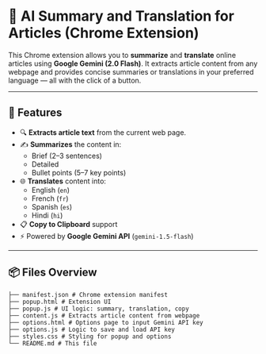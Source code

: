 # 🧠 AI Summary and Translation for Articles (Chrome Extension)

This Chrome extension allows you to **summarize** and **translate** online articles using **Google Gemini (2.0 Flash)**. It extracts article content from any webpage and provides concise summaries or translations in your preferred language — all with the click of a button.

---

## 🚀 Features

- 🔍 **Extracts article text** from the current web page.
- ✍️ **Summarizes** the content in:
  - Brief (2–3 sentences)
  - Detailed
  - Bullet points (5–7 key points)
- 🌐 **Translates** content into:
  - English (`en`)
  - French (`fr`)
  - Spanish (`es`)
  - Hindi (`hi`)
- 📋 **Copy to Clipboard** support
- ⚡ Powered by **Google Gemini API** (`gemini-1.5-flash`)

---

## 📦 Files Overview
```
├── manifest.json # Chrome extension manifest
├── popup.html # Extension UI
├── popup.js # UI logic: summary, translation, copy
├── content.js # Extracts article content from webpage
├── options.html # Options page to input Gemini API key
├── options.js # Logic to save and load API key
├── styles.css # Styling for popup and options
└── README.md # This file
```
